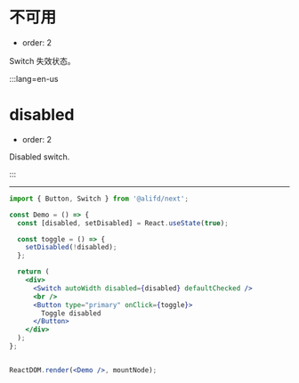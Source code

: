 # 不可用

- order: 2

Switch 失效状态。

:::lang=en-us
# disabled

- order: 2

Disabled switch.

:::

---

````jsx
import { Button, Switch } from '@alifd/next';

const Demo = () => {
  const [disabled, setDisabled] = React.useState(true);

  const toggle = () => {
    setDisabled(!disabled);
  };

  return (
    <div>
      <Switch autoWidth disabled={disabled} defaultChecked />
      <br />
      <Button type="primary" onClick={toggle}>
        Toggle disabled
      </Button>
    </div>
  );
};


ReactDOM.render(<Demo />, mountNode);
````

